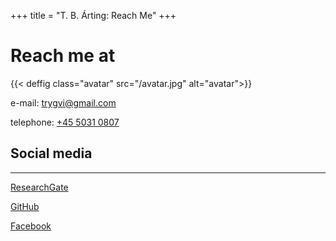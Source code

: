 +++
title = "T. B. Árting: Reach Me"
+++


# Reach me at

{{< deffig class="avatar" src="/avatar.jpg" alt="avatar">}}

e-mail: [trygvi@gmail.com](mailto:trygvi@gmail.com)

telephone: [+45 5031 0807](tel:+45-50310807)


## Social media

---

[ResearchGate](https://www.researchgate.net/profile/Trygvi-Arting)

[GitHub](https://github.com/tarting)

[Facebook](https://facebook.com/trygvi)

